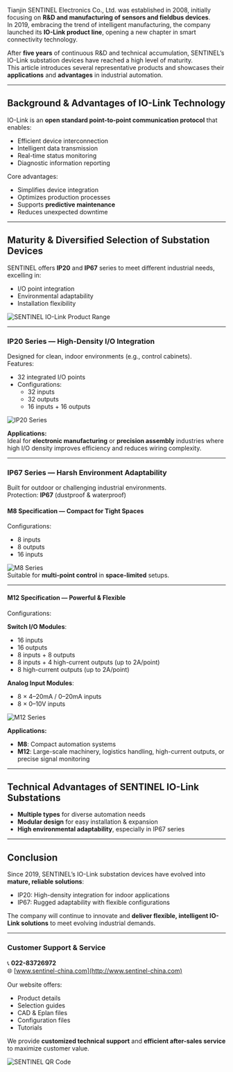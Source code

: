 Tianjin SENTINEL Electronics Co., Ltd. was established in 2008, initially focusing on **R&D and manufacturing of sensors and fieldbus devices**.  
In 2019, embracing the trend of intelligent manufacturing, the company launched its **IO-Link product line**, opening a new chapter in smart connectivity technology.

After **five years** of continuous R&D and technical accumulation, SENTINEL’s IO-Link substation devices have reached a high level of maturity.  
This article introduces several representative products and showcases their **applications** and **advantages** in industrial automation.

---

## Background & Advantages of IO-Link Technology

IO-Link is an **open standard point-to-point communication protocol** that enables:
- Efficient device interconnection
- Intelligent data transmission
- Real-time status monitoring
- Diagnostic information reporting

Core advantages:
- Simplifies device integration
- Optimizes production processes
- Supports **predictive maintenance**
- Reduces unexpected downtime

---

## Maturity & Diversified Selection of Substation Devices

SENTINEL offers **IP20** and **IP67** series to meet different industrial needs, excelling in:
- I/O point integration
- Environmental adaptability
- Installation flexibility

![SENTINEL IO-Link Product Range](http://image.sentinel-china.com/202410171358445.png)

---

### IP20 Series — High-Density I/O Integration

Designed for clean, indoor environments (e.g., control cabinets).  
Features:
- 32 integrated I/O points
- Configurations:  
  - 32 inputs  
  - 32 outputs  
  - 16 inputs + 16 outputs

![IP20 Series](http://image.sentinel-china.com/202410100132771.png)

**Applications:**  
Ideal for **electronic manufacturing** or **precision assembly** industries where high I/O density improves efficiency and reduces wiring complexity.

---

### IP67 Series — Harsh Environment Adaptability

Built for outdoor or challenging industrial environments.  
Protection: **IP67** (dustproof & waterproof)

#### M8 Specification — Compact for Tight Spaces
Configurations:
- 8 inputs
- 8 outputs
- 16 inputs

![M8 Series](http://image.sentinel-china.com/202410100151708.png)  
Suitable for **multi-point control** in **space-limited** setups.

---

#### M12 Specification — Powerful & Flexible
Configurations:

**Switch I/O Modules**:
- 16 inputs
- 16 outputs
- 8 inputs + 8 outputs
- 8 inputs + 4 high-current outputs (up to 2A/point)
- 8 high-current outputs (up to 2A/point)

**Analog Input Modules**:
- 8 × 4–20mA / 0–20mA inputs
- 8 × 0–10V inputs

![M12 Series](http://image.sentinel-china.com/202410141715789.png)

**Applications:**  
- **M8**: Compact automation systems  
- **M12**: Large-scale machinery, logistics handling, high-current outputs, or precise signal monitoring

---

## Technical Advantages of SENTINEL IO-Link Substations

- **Multiple types** for diverse automation needs
- **Modular design** for easy installation & expansion
- **High environmental adaptability**, especially in IP67 series

---

## Conclusion

Since 2019, SENTINEL’s IO-Link substation devices have evolved into **mature, reliable solutions**:
- IP20: High-density integration for indoor applications
- IP67: Rugged adaptability with flexible configurations

The company will continue to innovate and **deliver flexible, intelligent IO-Link solutions** to meet evolving industrial demands.

---

### Customer Support & Service

📞 **022-83726972**  
🌐 [www.sentinel-china.com](http://www.sentinel-china.com)

Our website offers:
- Product details
- Selection guides
- CAD & Eplan files
- Configuration files
- Tutorials

We provide **customized technical support** and **efficient after-sales service** to maximize customer value.

![SENTINEL QR Code](https://image.sentinel-china.com/2024-08-24-%E5%AE%98%E6%96%B9%E4%BA%8C%E7%BB%B4%E7%A0%81%E5%90%88%E9%9B%86.png)
